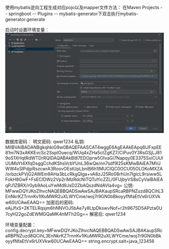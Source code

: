 使用mybatis逆向工程生成对应pojo以及mapper文件方法：
在Maven Projects -- springboot -- Plugins -- mybatis-generator下双击执行mybatis-generator.generate


启动时设置环境变量：
![avatar](img/env_config.png)

数据库密码：
明文密码: qwer1234
私钥: MIIBVAIBADANBgkqhkiG9w0BAQEFAASCAT4wggE6AgEAAkEApq6lJFxpEE81m7N3xAKKEvcSc2SsplOuecq/WUq4xZHa5ctZgKZ7/CiPuv0Y3RsGSjLJ819oS1XHqtRdWTDrRQIDAQABAkBl87EDOprw5OIvaGi7Napqy0E3375SxiCUUlUUMsYt4XfqDsggCchdKShsVcbYUnL36wQe/nn7sdf9l25sKMwBAiEA7MVJWW4xSlPdjpRszcwrA3RoovOEstUpLbnIB6h1lMUCIQC0OCU05OLOKoMXZA/orbzckPVjG2AWEm9AHa3bLcRkgQIga+vA8zJ25Ro08rhUn7lgIcL9rsiww5LFokH8GwF+FsECIDWz2Vp2riMzRdcNiTQTuYicZZL/0FUjbyVS8sCyVaiBAiEAqPJ1ZBRX/r0yb9AoLuYwMd9JsD2ZbAQszdNdAVla4vg=
公钥: MFwwDQYJKoZIhvcNAQEBBQADSwAwSAJBAKaupSRcaRBPNZuzd8QCihL3EnNkrKZTrnnKv1lKuMWR2uXLWYCme/woj7r9GN0bBkoyyfNfaEtVx6rUXVkw60UCAwEAAQ==
加密后的密码: eAjJfxS+2KTELRqsjm6hNNVOJ5bAe7y8LtpDkswvNof+r2h967SD5APzta0U7cyH22goZdEWMGQaMK4nMTh2Gg==
解密后: qwer1234

环境变量配置：
config.decrypt.key=MFwwDQYJKoZIhvcNAQEBBQADSwAwSAJBAKaupSRcaRBPNZuzd8QCihL3EnNkrKZTrnnKv1lKuMWR2uXLWYCme/woj7r9GN0bBkoyyfNfaEtVx6rUXVkw60UCAwEAAQ==
string.encrypt.salt=java_123456

